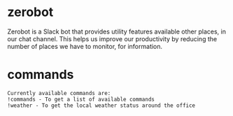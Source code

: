 # zerobot
Zerobot is a Slack bot that provides utility features available other places, in our chat channel.
This helps us improve our productivity by reducing the number of places we have to monitor, for information.

# commands
<pre><code>Currently available commands are:
!commands - To get a list of available commands
!weather - To get the local weather status around the office
</code></pre>
